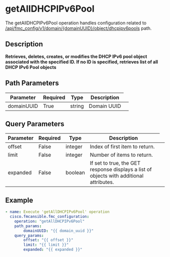 # getAllDHCPIPv6Pool

The getAllDHCPIPv6Pool operation handles configuration related to [/api/fmc_config/v1/domain/{domainUUID}/object/dhcpipv6pools](/paths//api/fmc_config/v1/domain/{domain_uuid}/object/dhcpipv6pools.md) path.&nbsp;
## Description
**Retrieves, deletes, creates, or modifies the DHCP IPv6 pool object associated with the specified ID. If no ID is specified, retrieves list of all DHCP IPv6 Pool objects**

## Path Parameters
| Parameter | Required | Type | Description |
| --------- | -------- | ---- | ----------- |
| domainUUID | True | string <td colspan=3> Domain UUID |

## Query Parameters
| Parameter | Required | Type | Description |
| --------- | -------- | ---- | ----------- |
| offset | False | integer <td colspan=3> Index of first item to return. |
| limit | False | integer <td colspan=3> Number of items to return. |
| expanded | False | boolean <td colspan=3> If set to true, the GET response displays a list of objects with additional attributes. |

## Example
```yaml
- name: Execute 'getAllDHCPIPv6Pool' operation
  cisco.fmcansible.fmc_configuration:
    operation: "getAllDHCPIPv6Pool"
    path_params:
        domainUUID: "{{ domain_uuid }}"
    query_params:
        offset: "{{ offset }}"
        limit: "{{ limit }}"
        expanded: "{{ expanded }}"

```
